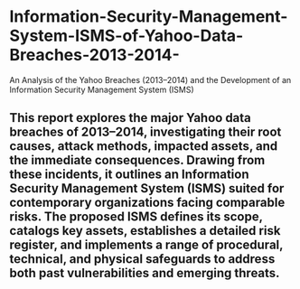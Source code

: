 # Information-Security-Management-System-ISMS-of-Yahoo-Data-Breaches-2013-2014-
An Analysis of the Yahoo Breaches (2013–2014) and the Development of an Information Security Management System (ISMS)
## This report explores the major Yahoo data breaches of 2013–2014, investigating their root causes, attack methods, impacted assets, and the immediate consequences. Drawing from these incidents, it outlines an Information Security Management System (ISMS) suited for contemporary organizations facing comparable risks. The proposed ISMS defines its scope, catalogs key assets, establishes a detailed risk register, and implements a range of procedural, technical, and physical safeguards to address both past vulnerabilities and emerging threats.
